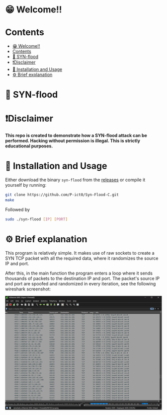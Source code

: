# 😁 Welcome!!

# Contents
- [😁 Welcome!!](#-welcome)
- [Contents](#contents)
- [👾 SYN-flood](#-syn-flood)
- [❗Disclaimer](#disclaimer)
- [📲 Installation and Usage](#-installation-and-usage)
- [⚙ Brief explanation](#-brief-explanation)


# 👾 SYN-flood


# ❗Disclaimer

**This repo is created to demonstrate how a SYN-flood attack can be performed. Hacking without permission is illegal. This is strictly educational purposes.**

# 📲 Installation and Usage

Either download the binary `syn-flood` from the [releases](https://github.com/P-ict0/Syn-Flood-C/releases) or compile it yourself by running:

```bash
git clone https://github.com/P-ict0/Syn-Flood-C.git
make
```

Followed by
```bash
sudo ./syn-flood [IP] [PORT]
```

# ⚙ Brief explanation

This program is relatively simple. It makes use of raw sockets to create a SYN TCP packet with all the required data, where it randomizes the source IP and port.

After this, in the main function the program enters a loop where it sends thousands of packets to the destination IP and port. The packet's source IP and port are spoofed and randomized in every iteration, see the following wireshark screenshot:

![Wireshark packet capture](images/wireshark_packets.png)

